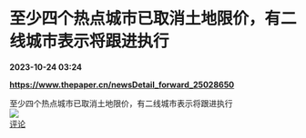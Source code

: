 # 至少四个热点城市已取消土地限价，有二线城市表示将跟进执行

**2023-10-24 03:24**

**https://www.thepaper.cn/newsDetail_forward_25028650**

至少四个热点城市已取消土地限价，有二线城市表示将跟进执行  
![](https://img3.chouti.com/CHOUTI_231024_1AD3241C399D4F7F9C062567C5DEAE27.jpg)  
[评论](https://m.chouti.com/link/40384104)